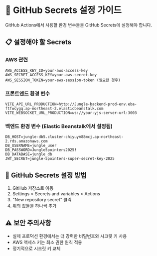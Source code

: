 # 🔐 GitHub Secrets 설정 가이드

GitHub Actions에서 사용할 환경 변수들을 GitHub Secrets에 설정해야 합니다.

## 📋 설정해야 할 Secrets

### AWS 관련
```
AWS_ACCESS_KEY_ID=your-aws-access-key
AWS_SECRET_ACCESS_KEY=your-aws-secret-key
AWS_SESSION_TOKEN=your-aws-session-token (필요한 경우)
```

### 프론트엔드 환경 변수
```
VITE_API_URL_PRODUCTION=http://Jungle-backend-prod-env.eba-ftfwcygq.ap-northeast-2.elasticbeanstalk.com
VITE_WEBSOCKET_URL_PRODUCTION=ws://your-yjs-server-url:3003
```

### 백엔드 환경 변수 (Elastic Beanstalk에서 설정됨)
```
DB_HOST=jungle-db5.cluster-chiyuym88mcj.ap-northeast-2.rds.amazonaws.com
DB_USERNAME=jungle_user
DB_PASSWORD=Jungle5pointers2025!
DB_DATABASE=jungle_db
JWT_SECRET=jungle-5pointers-super-secret-key-2025
```

## 🔧 GitHub Secrets 설정 방법

1. GitHub 저장소로 이동
2. Settings > Secrets and variables > Actions
3. "New repository secret" 클릭
4. 위의 값들을 하나씩 추가

## ⚠️ 보안 주의사항

- 실제 프로덕션 환경에서는 더 강력한 비밀번호와 시크릿 키 사용
- AWS 액세스 키는 최소 권한 원칙 적용
- 정기적으로 시크릿 키 교체
